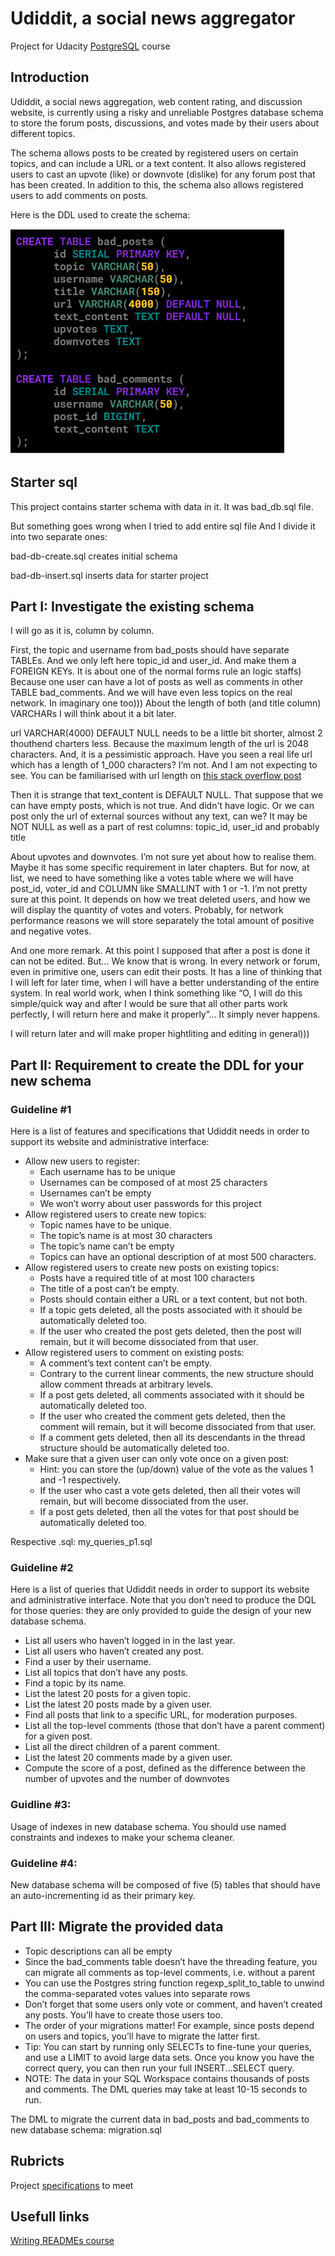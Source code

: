 # Udiddit, a social news aggregator

Project for Udacity [PostgreSQL](https://www.postgresql.org/about/) course 

## Introduction

Udiddit, a social news aggregation, web content rating, and discussion website, is currently using a risky and unreliable Postgres database schema to store the forum posts, discussions, and votes made by their users about different topics.

The schema allows posts to be created by registered users on certain topics, and can include a URL or a text content. It also allows registered users to cast an upvote (like) or downvote (dislike) for any forum post that has been created. In addition to this, the schema also allows registered users to add comments on posts.

Here is the DDL used to create the schema:

<img src="initial_DDL_schema.png"/>

## Starter sql

This project contains starter schema with data in it. It was bad_db.sql file.

But something goes wrong when I tried to add entire sql file
And I divide it into two separate ones:

bad-db-create.sql creates initial schema 

bad-db-insert.sql inserts data for starter project

## Part I: Investigate the existing schema

I will go as it is, column by column.

First, the topic and username from bad_posts should have separate TABLEs. And we only left here topic_id and user_id. And make them a FOREIGN KEYs. It is about one of the normal forms rule an logic staffs)
Because one user can have a lot of posts as well as comments in other TABLE bad_comments. And we will have even less topics on the real network. In imaginary one too)))
About the length of both (and title column) VARCHARs I will think about it a bit later.

url VARCHAR(4000) DEFAULT NULL needs to be a little bit shorter, almost 2 thouthend charters less. Because the maximum length of the url is 2048 characters. And, it is a pessimistic approach. Have you seen a real life url which has a length of 1_000 characters? I’m not. And I am not expecting to see.
You can be familiarised with url length on [this stack overflow post](https://stackoverflow.com/questions/417142/what-is-the-maximum-length-of-a-url-in-different-browsers)

Then it is strange that text_content is DEFAULT NULL. 
That suppose that we can have empty posts, which is not true. And didn't have logic. Or we can post only the url of external sources without any text, can we? It may be NOT NULL as well as a part of rest columns: topic_id, user_id and probably title

About upvotes and downvotes. I’m not sure yet about how to realise them. Maybe it has some specific requirement in later chapters. But for now, at list, we need to have something like a votes table where we will have post_id, voter_id and COLUMN like SMALLINT with 1 or -1. I’m not pretty sure at this point. It depends on how we treat deleted users, and how we will display the quantity of votes and voters. Probably, for network performance reasons we will store separately the total amount of positive and negative votes.

And one more remark. At this point I supposed that after a post is done it can not be edited. But… We know that is wrong. In every network or forum, even in primitive one, users can edit their posts. It has a line of thinking that I will left for later time, when I will have a better understanding of the entire system.
In real world work, when I think something like “O, I will do this simple/quick way and after I would be sure that all other parts work perfectly, I will return here and make it properly”... It simply never happens.

I will return later and will make proper hightliting and editing in general)))


## Part II: Requirement to create the DDL for your new schema

### Guideline #1

 Here is a list of features and specifications that Udiddit needs in order to support its website and administrative interface:
 
* Allow new users to register:
  * Each username has to be unique
  * Usernames can be composed of at most 25 characters
  * Usernames can’t be empty
  * We won’t worry about user passwords for this project
* Allow registered users to create new topics:
  * Topic names have to be unique.
  * The topic’s name is at most 30 characters
  * The topic’s name can’t be empty
  * Topics can have an optional description of at most 500 characters.
* Allow registered users to create new posts on existing topics:
  * Posts have a required title of at most 100 characters
  * The title of a post can’t be empty.
  * Posts should contain either a URL or a text content, but not both.
  * If a topic gets deleted, all the posts associated with it should be automatically deleted too.
  * If the user who created the post gets deleted, then the post will remain, but it will become dissociated from that user.
* Allow registered users to comment on existing posts:
  * A comment’s text content can’t be empty.
  * Contrary to the current linear comments, the new structure should allow comment threads at arbitrary levels.
  * If a post gets deleted, all comments associated with it should be automatically deleted too.
  * If the user who created the comment gets deleted, then the comment will remain, but it will become dissociated from that user.
  * If a comment gets deleted, then all its descendants in the thread structure should be automatically deleted too.
* Make sure that a given user can only vote once on a given post:
  * Hint: you can store the (up/down) value of the vote as the values 1 and -1 respectively.
  * If the user who cast a vote gets deleted, then all their votes will remain, but will become dissociated from the user.
  * If a post gets deleted, then all the votes for that post should be automatically deleted too.

Respective .sql: my_queries_p1.sql

### Guideline #2

 Here is a list of queries that Udiddit needs in order to support its website and administrative interface. 
 Note that you don’t need to produce the DQL for those queries: they are only provided to guide the design of your new database schema.
 
* List all users who haven’t logged in in the last year.
* List all users who haven’t created any post.
* Find a user by their username.
* List all topics that don’t have any posts.
* Find a topic by its name.
* List the latest 20 posts for a given topic.
* List the latest 20 posts made by a given user.
* Find all posts that link to a specific URL, for moderation purposes. 
* List all the top-level comments (those that don’t have a parent comment) for a given post.
* List all the direct children of a parent comment.
* List the latest 20 comments made by a given user.
* Compute the score of a post, defined as the difference between the number of upvotes and the number of downvotes


### Guidline  #3: 

Usage of indexes in new database schema. You should use named constraints and indexes to make your schema cleaner.

### Guideline #4: 

New database schema will be composed of five (5) tables that should have an auto-incrementing id as their primary key.


## Part III: Migrate the provided data

* Topic descriptions can all be empty
* Since the bad_comments table doesn’t have the threading feature, you can migrate all comments as top-level comments, i.e. without a parent
* You can use the Postgres string function regexp_split_to_table to unwind the comma-separated votes values into separate rows
* Don’t forget that some users only vote or comment, and haven’t created any posts. You’ll have to create those users too.
* The order of your migrations matter! For example, since posts depend on users and topics, you’ll have to migrate the latter first.
* Tip: You can start by running only SELECTs to fine-tune your queries, and use a LIMIT to avoid large data sets. Once you know you have the correct query, you can then run your full INSERT...SELECT query.
* NOTE: The data in your SQL Workspace contains thousands of posts and comments. The DML queries may take at least 10-15 seconds to run.

The DML to migrate the current data in bad_posts and bad_comments to new database schema: migration.sql


## Rubricts

Project [specifications](https://review.udacity.com/#!/rubrics/2802/view) to meet

## Usefull links

[Writing READMEs course](https://www.udacity.com/course/writing-readmes--ud777)
